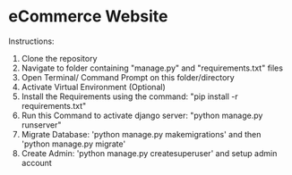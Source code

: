# eCommerce Website

Instructions:

1) Clone the repository
2) Navigate to folder containing "manage.py" and "requirements.txt" files
3) Open Terminal/ Command Prompt on this folder/directory
4) Activate Virtual Environment (Optional)
5) Install the Requirements using the command: "pip install -r requirements.txt"
6) Run this Command to activate django server: "python manage.py runserver"
7) Migrate Database: 'python manage.py makemigrations' and then 'python manage.py migrate'
8) Create Admin: 'python manage.py createsuperuser' and setup admin account
